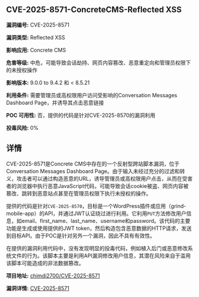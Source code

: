 ## CVE-2025-8571-ConcreteCMS-Reflected XSS

**漏洞编号:** CVE-2025-8571

**漏洞类型:** Reflected XSS

**影响应用:** Concrete CMS

**危害等级:** 中危，可能导致会话劫持、网页内容篡改、恶意重定向和管理员权限下的未授权操作

**影响版本:** 9.0.0 to 9.4.2 和 < 8.5.21

**利用条件:** 需要管理员或高权限用户访问受影响的Conversation Messages Dashboard Page，并诱导其点击恶意链接

**POC 可用性:** 否，提供的代码是针对CVE-2025-8570的漏洞利用

**投毒风险:** 0%

## 详情

CVE-2025-8571是Concrete CMS中存在的一个反射型跨站脚本漏洞，位于Conversation Messages Dashboard Page。由于输入未经过充分的过滤和转义，攻击者可以通过构造恶意的URL，诱导管理员或高权限用户点击，从而在受害者的浏览器中执行恶意JavaScript代码，可能导致会话cookie被盗、网页内容被篡改、跳转到恶意站点甚至在管理员权限下执行未授权的操作。

提供的代码是针对`CVE-2025-8570`，目标是一个WordPress插件或应用（grind-mobile-app）的API，并通过JWT认证绕过进行利用。它利用`PUT`方法修改用户信息，如email、first_name、last_name、username和password。该代码的主要功能是生成或使用提供的JWT token，然后构造包含恶意数据的HTTP请求，发送到目标API。由于POC是针对另外一个漏洞，因此不具有有效性。

在提供的漏洞利用代码中，没有发现明显的投毒代码，例如植入后门或恶意修改系统文件的行为。该脚本主要是利用API漏洞修改用户信息，其潜在风险来自于滥用该脚本可能造成的非法数据篡改。

**项目地址:** [chimdi2700/CVE-2025-8571](https://github.com/chimdi2700/CVE-2025-8571)

**漏洞详情:** [CVE-2025-8571](https://nvd.nist.gov/vuln/detail/CVE-2025-8571)